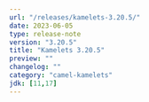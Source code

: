 ```yaml
---
url: "/releases/kamelets-3.20.5/"
date: 2023-06-05
type: release-note
version: "3.20.5"
title: "Kamelets 3.20.5"
preview: ""
changelog: ""
category: "camel-kamelets"
jdk: [11,17]
---
```

